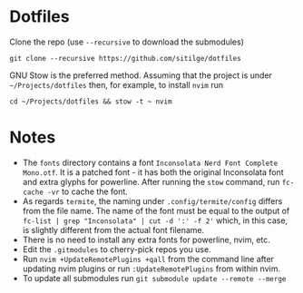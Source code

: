 # Dotfiles

Clone the repo (use `--recursive` to download the submodules)

````
git clone --recursive https://github.com/sitilge/dotfiles
````

GNU Stow is the preferred method. Assuming that the project is under `~/Projects/dotfiles` then, for example, to install `nvim` run

````
cd ~/Projects/dotfiles && stow -t ~ nvim 
````

# Notes

- The `fonts` directory contains a font `Inconsolata Nerd Font Complete Mono.otf`. It is a patched font - it has both the original Inconsolata font and extra glyphs for powerline. After running the `stow` command, run `fc-cache -vr` to cache the font. 
- As regards `termite`, the naming under `.config/termite/config` differs from the file name. The name of the font must be equal to the output of `fc-list | grep "Inconsolata" | cut -d ':' -f 2'` which, in this case, is slightly different from the actual font filename.
- There is no need to install any extra fonts for powerline, nvim, etc.
- Edit the `.gitmodules` to cherry-pick repos you use.
- Run `nvim +UpdateRemotePlugins +qall` from the command line after updating nvim plugins or run `:UpdateRemotePlugins` from within nvim.
- To update all submodules run `git submodule update --remote --merge`
